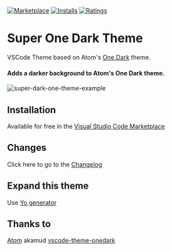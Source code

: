 [![Marketplace](http://vsmarketplacebadge.apphb.com/version-short/seansassenrath.vscode-theme-superonedark.svg)](https://marketplace.visualstudio.com/items/seansassenrath.vscode-theme-superonedark) [![Installs](http://vsmarketplacebadge.apphb.com/installs/seansassenrath.vscode-theme-superonedark.svg)](https://marketplace.visualstudio.com/seansassenrath.vscode-theme-superonedark) [![Ratings](http://vsmarketplacebadge.apphb.com/rating-short/seansassenrath.vscode-theme-superonedark.svg)](https://marketplace.visualstudio.com/items/seansassenrath.vscode-theme-superonedark)  

# Super One Dark Theme
VSCode Theme based on Atom's [One Dark](https://github.com/atom/one-dark-syntax) theme.

#### Adds a darker background to Atom's One Dark theme.

![super-dark-one-theme-example](https://cloud.githubusercontent.com/assets/10020218/23105578/4578a324-f696-11e6-888d-90a148a46466.png)

## Installation
Available for free in the [Visual Studio Code Marketplace](https://marketplace.visualstudio.com/items/seansassenrath.vscode-theme-superonedark)

## Changes
Click here to go to the [Changelog](https://github.com/SeanSassenrath/vscode-theme-superonedark/blob/master/CHANGELOG.md)

## Expand this theme
Use [Yo generator](https://code.visualstudio.com/Docs/customization/themes#_adding-a-new-theme)

## Thanks to
[Atom](https://github.com/atom)
akamud [vscode-theme-onedark](https://github.com/akamud/vscode-theme-onedark/blob/master/README.md)